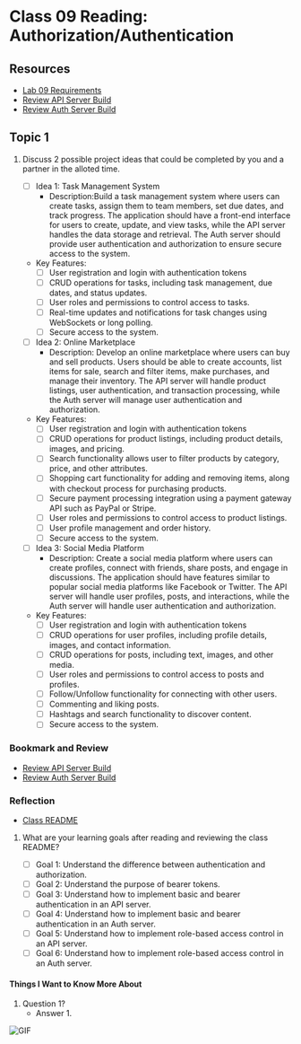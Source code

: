 # Class 09 Reading: Authorization/Authentication

## Resources

- [Lab 09 Requirements](https://codefellows.github.io/code-401-javascript-guide/curriculum/class-09/lab/)
- [Review API Server Build](https://codefellows.github.io/code-401-javascript-guide/curriculum/apps-and-libraries/api-server/)
- [Review Auth Server Build](https://codefellows.github.io/code-401-javascript-guide/curriculum/apps-and-libraries/auth-server/)

## Topic 1

1. Discuss 2 possible project ideas that could be completed by you and a partner in the alloted time.

    - [ ] Idea 1: Task Management System
      - Description:Build a task management system where users can create tasks, assign them to team members, set due dates, and track progress. The application should have a front-end interface for users to create, update, and view tasks, while the API server handles the data storage and retrieval. The Auth server should provide user authentication and authorization to ensure secure access to the system.
    - Key Features:
      - [ ] User registration and login with authentication tokens
      - [ ] CRUD operations for tasks, including task management, due dates, and status updates.
      - [ ] User roles and permissions to control access to tasks.
      - [ ] Real-time updates and notifications for task changes using WebSockets or long polling.
      - [ ] Secure access to the system.

    - [ ] Idea 2: Online Marketplace
      - Description: Develop an online marketplace where users can buy and sell products. Users should be able to create accounts, list items for sale, search and filter items, make purchases, and manage their inventory. The API server will handle product listings, user authentication, and transaction processing, while the Auth server will manage user authentication and authorization.
    - Key Features:
      - [ ] User registration and login with authentication tokens
      - [ ] CRUD operations for product listings, including product details, images, and pricing.
      - [ ] Search functionality allows user to filter products by category, price, and other attributes.
      - [ ] Shopping cart functionality for adding and removing items, along with checkout process for purchasing products.
      - [ ] Secure payment processing integration using a payment gateway API such as PayPal or Stripe.
      - [ ] User roles and permissions to control access to product listings.
      - [ ] User profile management and order history.
      - [ ] Secure access to the system.

    - [ ] Idea 3: Social Media Platform
      - Description: Create a social media platform where users can create profiles, connect with friends, share posts, and engage in discussions. The application should have features similar to popular social media platforms like Facebook or Twitter. The API server will handle user profiles, posts, and interactions, while the Auth server will handle user authentication and authorization.
    - Key Features:
      - [ ] User registration and login with authentication tokens
      - [ ] CRUD operations for user profiles, including profile details, images, and contact information.
      - [ ] CRUD operations for posts, including text, images, and other media.
      - [ ] User roles and permissions to control access to posts and profiles.
      - [ ] Follow/Unfollow functionality for connecting with other users.
      - [ ] Commenting and liking posts.
      - [ ] Hashtags and search functionality to discover content.
      - [ ] Secure access to the system.

### Bookmark and Review

- [Review API Server Build](https://codefellows.github.io/code-401-javascript-guide/curriculum/apps-and-libraries/api-server/)
- [Review Auth Server Build](https://codefellows.github.io/code-401-javascript-guide/curriculum/apps-and-libraries/auth-server/)

### Reflection

- [Class README](https://codefellows.github.io/code-401-javascript-guide/curriculum/class-09/)

1. What are your learning goals after reading and reviewing the class README?

    - [ ] Goal 1: Understand the difference between authentication and authorization.
    - [ ] Goal 2: Understand the purpose of bearer tokens.
    - [ ] Goal 3: Understand how to implement basic and bearer authentication in an API server.
    - [ ] Goal 4: Understand how to implement basic and bearer authentication in an Auth server.
    - [ ] Goal 5: Understand how to implement role-based access control in an API server.
    - [ ] Goal 6: Understand how to implement role-based access control in an Auth server.

#### Things I Want to Know More About

1. Question 1?
    - Answer 1.

![GIF](https://media.giphy.com/media/PmcBs5fOv3yDK/giphy.gif)
